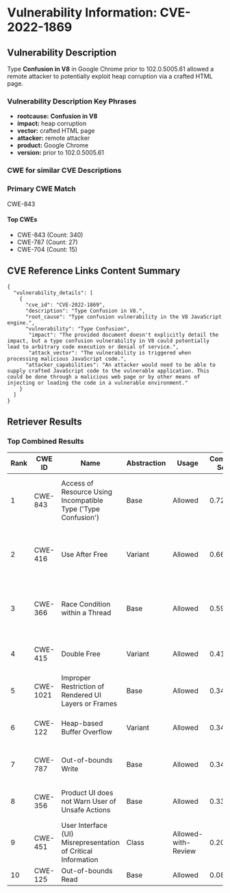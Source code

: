 # Vulnerability Information: CVE-2022-1869

## Vulnerability Description
Type **Confusion in V8** in Google Chrome prior to 102.0.5005.61 allowed a remote attacker to potentially exploit heap corruption via a crafted HTML page.

### Vulnerability Description Key Phrases
- **rootcause:** **Confusion in V8**
- **impact:** heap corruption
- **vector:** crafted HTML page
- **attacker:** remote attacker
- **product:** Google Chrome
- **version:** prior to 102.0.5005.61

### CWE for similar CVE Descriptions
### Primary CWE Match
CWE-843

#### Top CWEs
- CWE-843 (Count: 340)
- CWE-787 (Count: 27)
- CWE-704 (Count: 15)

## CVE Reference Links Content Summary
```
{
  "vulnerability_details": [
    {
      "cve_id": "CVE-2022-1869",
      "description": "Type Confusion in V8.",
      "root_cause": "Type confusion vulnerability in the V8 JavaScript engine.",
      "vulnerability": "Type Confusion",
       "impact": "The provided document doesn't explicitly detail the impact, but a type confusion vulnerability in V8 could potentially lead to arbitrary code execution or denial of service.",
       "attack_vector": "The vulnerability is triggered when processing malicious JavaScript code.",
      "attacker_capabilities": "An attacker would need to be able to supply crafted JavaScript code to the vulnerable application. This could be done through a malicious web page or by other means of injecting or loading the code in a vulnerable environment."
    }
  ]
}
```

## Retriever Results

### Top Combined Results

| Rank | CWE ID | Name | Abstraction | Usage | Combined Score | Retrievers | Individual Scores |
|------|--------|------|-------------|-------|---------------|------------|-------------------|
| 1 | CWE-843 | Access of Resource Using Incompatible Type ('Type Confusion') | Base | Allowed | 0.7277 | dense, sparse, graph | dense: 0.617, sparse: 0.293, graph: 0.704 |
| 2 | CWE-416 | Use After Free | Variant | Allowed | 0.6683 | dense, sparse, graph | dense: 0.591, sparse: 0.238, graph: 0.816 |
| 3 | CWE-366 | Race Condition within a Thread | Base | Allowed | 0.5939 | dense, sparse, graph | dense: 0.545, sparse: 0.183, graph: 0.606 |
| 4 | CWE-415 | Double Free | Variant | Allowed | 0.4186 | sparse, graph | sparse: 0.168, graph: 1.000 |
| 5 | CWE-1021 | Improper Restriction of Rendered UI Layers or Frames | Base | Allowed | 0.3487 | dense, sparse | dense: 0.529, sparse: 0.146 |
| 6 | CWE-122 | Heap-based Buffer Overflow | Variant | Allowed | 0.3427 | dense, sparse | dense: 0.527, sparse: 0.188 |
| 7 | CWE-787 | Out-of-bounds Write | Base | Allowed | 0.3419 | dense, sparse | dense: 0.516, sparse: 0.146 |
| 8 | CWE-356 | Product UI does not Warn User of Unsafe Actions | Base | Allowed | 0.3376 | dense, sparse | dense: 0.517, sparse: 0.138 |
| 9 | CWE-451 | User Interface (UI) Misrepresentation of Critical Information | Class | Allowed-with-Review | 0.2059 | dense, sparse | dense: 0.543, sparse: 0.138 |
| 10 | CWE-125 | Out-of-bounds Read | Base | Allowed | 0.0885 | sparse | sparse: 0.155 |

